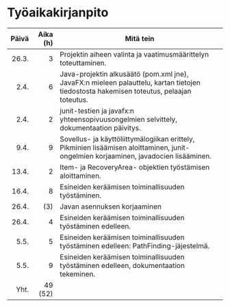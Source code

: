 # Työaikakirjanpito

| Päivä | Aika (h) | Mitä tein                                                                                                                               |
| -----:| --------:| --------------------------------------------------------------------------------------------------------------------------------------- |
| 26.3. | 3        | Projektin aiheen valinta ja vaatimusmäärittelyn toteuttaminen.                                                                          |
| 2.4.  | 6        | Java-projektin alkusäätö (pom.xml jne), JavaFX:n mieleen palauttelu, kartan tietojen tiedostosta hakemisen toteutus, pelaajan toteutus. |
| 2.4.  | 2        | junit-testien ja javafx:n yhteensopivuusongelmien selvittely, dokumentaation päivitys.                                                  |
| 9.4.  | 9        | Sovellus- ja käyttöliittymälogiikan erittely, Pikminien lisäämisen aloittaminen, junit-ongelmien korjaaminen, javadocien lisääminen.    |
| 13.4. | 2        | Item- ja RecoveryArea- objektien työstämisen aloittaminen.                                                                              |
| 16.4. | 8        | Esineiden keräämisen toiminallisuuden työstäminen.                                                                                      |
| 26.4. | (3)      | Javan asennuksen korjaaminen                                                                                                            |
| 26.4. | 4        | Esineiden keräämisen toiminallisuuden työstäminen edelleen.                                                                             |
| 5.5.  | 5        | Esineiden keräämisen toiminallisuuden työstäminen edelleen: PathFinding-jäjestelmä.                                                     |
| 5.5.  | 9        | Esineiden keräämisen toiminallisuuden työstäminen edelleen, dokumentaation tekeminen.                                                   |
|Yht.   | 49 (52)  |                                                                                                                                         |